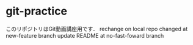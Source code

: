# git-practice
このリポジトリはGit動画講座用です．
rechange on local repo
changed at new-feature branch
update README at no-fast-foward branch